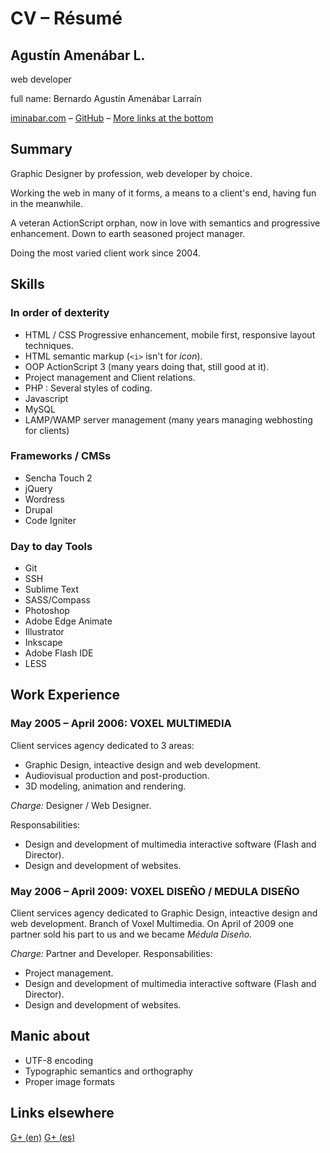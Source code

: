 ﻿# CV – Résumé

## Agustín Amenábar L.

web developer

full name: Bernardo Agustín Amenábar Larraín

[iminabar.com](http://iminabar.com) – [GitHub](https://github.com/baamenabar) – [More links at the bottom](#endlessLinks) 

## Summary

Graphic Designer by profession, web developer by choice. 

Working the web in many of it forms, a means to a client's end, having fun in the meanwhile. 

A veteran ActionScript orphan, now in love with semantics and progressive enhancement. Down to earth seasoned project manager. 

Doing the most varied client work since 2004.

## Skills

### In order of dexterity 

* HTML / CSS Progressive enhancement, mobile first, responsive layout techniques.
* HTML semantic markup (`<i>` isn't for _icon_).
* OOP ActionScript 3 (many years doing that, still good at it).
* Project management and Client relations.
* PHP : Several styles of coding.
* Javascript 
* MySQL
* LAMP/WAMP server management (many years managing webhosting for clients)

### Frameworks / CMSs

* Sencha Touch 2
* jQuery
* Wordress
* Drupal
* Code Igniter

### Day to day Tools

* Git
* SSH
* Sublime Text
* SASS/Compass
* Photoshop
* Adobe Edge Animate
* Illustrator
* Inkscape
* Adobe Flash IDE
* LESS

## Work Experience

### May 2005 – April 2006: VOXEL MULTIMEDIA 

Client services agency dedicated to 3 areas:

* Graphic Design, inteactive design and web development. 
* Audiovisual production and post-production.
* 3D modeling, animation and rendering.

*Charge:*  Designer / Web Designer.

Responsabilities:

* Design and development of multimedia interactive software (Flash and Director).
* Design and development of websites.

### May 2006 – April 2009: VOXEL DISEÑO / MEDULA DISEÑO

Client services agency dedicated to Graphic Design, inteactive design and web development. Branch of Voxel Multimedia. On April of 2009 one partner sold his part to us and we became *Médula Diseño*.

*Charge:* Partner and Developer.
Responsabilities: 

* Project management.
* Design and development of multimedia interactive software (Flash and Director).
* Design and development of websites.

## Manic about

* UTF-8 encoding
* Typographic semantics and orthography
* Proper image formats

<h2 id="endlessLinks">Links elsewhere</h2>

[G+ (en)](https://plus.google.com/114857870646629444715/)
[G+ (es)](https://plus.google.com/104346177599083665458/)
